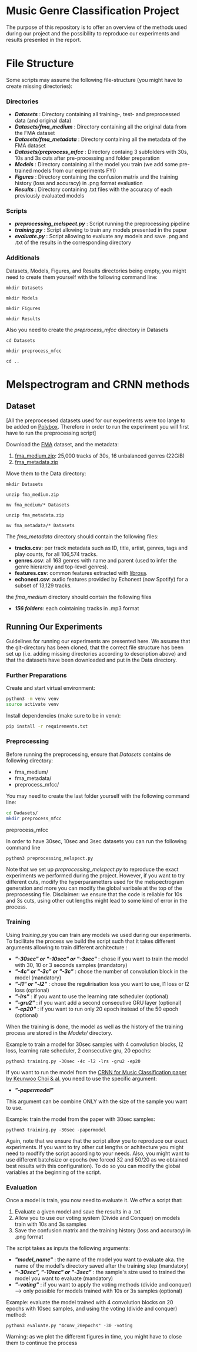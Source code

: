 # Music Genre Classification Project
The purpose of this repository is to offer an overview of the methods used during our project and the possibility to reproduce our experiments and results presented in the report.

# File Structure
Some scripts may assume the following file-structure (you might have to create missing directories):

### Directories
- ***Datasets*** : Directory containing all training-, test- and preprocessed data (and original data)
- ***Datasets/fma_medium*** : Directory containing all the original data from the FMA dataset
- ***Datasets/fma_metadata*** : Directory containing all the metadata of the FMA dataset
- ***Datasets/preprocess_mfcc*** : Directory containg 3 subfolders with 30s, 10s and 3s cuts after pre-processing and folder preparation
- ***Models*** : Directory containing all the model you train (we add some pre-trained models from our experiments FYI)
- ***Figures*** : Directory containing the confusion matrix and the training history (loss and accuracy) in .png format evaluation
- ***Results*** : Directory containing .txt files with the accuracy of each previously evaluated models

### Scripts
- ***preprocessing_melspect.py*** : Script running the preprocessing pipeline
- ***training.py*** : Script allowing to train any models presented in the paper
- ***evaluate.py*** : Script allowing to evaluate any models and save .png and .txt of the results in the corresponding directory

### Additionals
Datasets, Models, Figures, and Results directories being empty, you might need to create them yourself with the following command line:
```
mkdir Datasets

mkdir Models

mkdir Figures

mkdir Results
```

Also you need to create the *preprocess_mfcc* directory in Datasets
```
cd Datasets

mkdir preprocess_mfcc

cd ..
```

# Melspectrogram and CRNN methods
## Dataset

[All the preprocessed datasets used for our experiments were too large to be added on [Polybox](https://polybox.ethz.ch/). Therefore in order to run the experiment you will first have to run the preprocessing script]

Download the [FMA](https://github.com/mdeff/fma) dataset, and the metadata:

1. [fma_medium.zip](https://os.unil.cloud.switch.ch/fma/fma_medium.zip): 25,000 tracks of 30s, 16 unbalanced genres (22GiB)
2. [fma_metadata.zip](https://os.unil.cloud.switch.ch/fma/fma_metadata.zip)

Move them to the Data directory:
```
mkdir Datasets

unzip fma_medium.zip

mv fma_medium/* Datasets

unzip fma_metadata.zip

mv fma_metadata/* Datasets
```
The *fma_metadata* directory should contain the following files:
- **tracks.csv**: per track metadata such as ID, title, artist, genres, tags and play counts, for all 106,574 tracks.
- **genres.csv**: all 163 genres with name and parent (used to infer the genre hierarchy and top-level genres).
- **features.csv**: common features extracted with [librosa](https://librosa.org/doc/latest/index.html).
- **echonest.csv**: audio features provided by Echonest (now Spotify) for a subset of 13,129 tracks.

the *fma_medium* directory should contain the following files
- ***156 folders***: each cointaining tracks in .mp3 format

## Running Our Experiments

Guidelines for running our experiments are presented here. We assume that the git-directory has been cloned, that the correct file structure has been set up (i.e. adding missing directories according to description above) and that the datasets have been downloaded and put in the Data directory.

### Further Preparations

Create and start virtual environment:
```bash
python3 -m venv venv
source activate venv
```
Install dependencies (make sure to be in venv):
```bash
pip install -r requirements.txt
```

### Preprocessing

Before running the preprocessing, ensure that *Datasets* contains de following directory:
- fma_medium/
- fma_metadata/
- preprocess_mfcc/

You may need to create the last folder yourself with the following command line:
```bash
cd Dadasets/
mkdir preprocess_mfcc
```
preprocess_mfcc

In order to have 30sec, 10sec and 3sec datasets you can run the following command line
```
python3 preprocessing_melspect.py
```

Note that we set up *preprocessing_melspect.py* to reproduce the exact experiments we performed during the project. However, if you want to try different cuts, modify the hyperparametters used for the melspectrogram generation and more you can modify the global varibale at the top of the preprocessing file.
Disclaimer: we ensure that the code is reliable for 10s and 3s cuts, using other cut lengths might lead to some kind of error in the process. 

### Training
Using *training.py* you can train any models we used during our experiments. To facilitate the process we build the script such that it takes different arguments allowing to train different architecture :

- ***"-30sec" or "-10sec" or "-3sec"*** : chose if you want to train the model with 30, 10 or 3 seconds samples (mandatory)
- ***"-4c" or "-3c" or "-3c"*** : chose the number of convolution block in the model (mandatory)
- ***"-l1" or "-l2"*** : chose the regulirisation loss you want to use, l1 loss or l2 loss (optional)
- ***"-lrs"*** : if you want to use the learning rate scheduler (optional)
- ***"-gru2"*** : if you want add a second consecutive GRU layer (optional)
- ***"-ep20"*** : if you want to run only 20 epoch instead of the 50 epoch (optional)

When the training is done, the model as well as the history of the training process are stored in the *Models/* directory.


Example to train a model for 30sec samples with 4 convolution blocks, l2 loss, learning rate scheduler, 2 consecutive gru, 20 epochs: 
```
python3 training.py -30sec -4c -l2 -lrs -gru2 -ep20
```

If you want to run the model from the [CRNN for Music Classification paper by Keunwoo Choi & al.](https://scholar.google.co.kr/citations?view_op=view_citation&hl=en&user=ZrqdSu4AAAAJ&sortby=pubdate&citation_for_view=ZrqdSu4AAAAJ:ULOm3_A8WrAC) you need to use the specific argument:

- ***"-papermodel"***

This argument can be combine ONLY with the size of the sample you want to use.

Example: train the model from the paper with 30sec samples:
```
python3 training.py -30sec -papermodel
```

Again, note that we ensure that the script allow you to reproduce our exact experiments. If you want to try other cut lengths or achitecture you might need to modfify the script according to your needs. Also, you might want to use different batchsize or epochs (we forced 32 and 50/20 as we obtained best results with this configuration). To do so you can modify the global variables at the beginning of the script.

### Evaluation
Once a model is train, you now need to evaluate it. We offer a script that:

1. Evaluate a given model and save the results in a .txt
2. Allow you to use our voting system (Divide and Conquer) on models train with 10s and 3s samples
3. Save the confusion matrix and the training history (loss and accuracy) in .png format

The script takes as inputs the following arguments:

- ***"model_name"*** : the name of the model you want to evaluate aka. the name of the model's directory saved after the training step (mandatory)
- ***"-30sec", "-10sec" or "-3sec"*** : the sample's size used to trained the model you want to evaluate (mandatory)
- ***"-voting"*** : if you want to apply the voting methods (divide and conquer) --> only possible for models trained with 10s or 3s samples (optional)


Example: evaluate the model trained with 4 convolution blocks on 20 epochs with 10sec samples, and using the voting (divide and conquer) method:
```
python3 evaluate.py "4conv_20epochs" -30 -voting
```

Warning: as we plot the different figures in time, you might have to close them to continue the process
